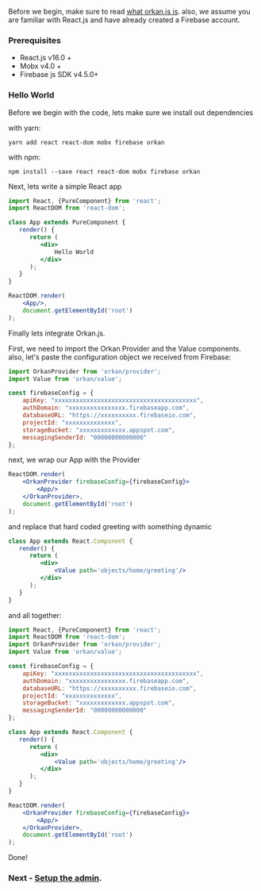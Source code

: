 Before we begin, make sure to read [what orkan.js is](docs/what-is-orkan).
also, we assume you are familiar with React.js and have already created a Firebase account.

### Prerequisites
- React.js v16.0 +
- Mobx v4.0 +
- Firebase js SDK v4.5.0+



### Hello World
Before we begin with the code, lets make sure we install out dependencies

with yarn:
```
yarn add react react-dom mobx firebase orkan 
```

with npm:
```
npm install --save react react-dom mobx firebase orkan 
```


Next, lets write a simple React app
```jsx
import React, {PureComponent} from 'react';
import ReactDOM from 'react-dom';

class App extends PureComponent {
   render() {
      return (
         <div>
             Hello World
         </div>
      );
   }
}

ReactDOM.render(
	<App/>,
	document.getElementById('root')
);
```

Finally lets integrate Orkan.js.

First, we need to import the Orkan Provider and the Value components. 
also, let's paste the configuration object we received from Firebase:
```jsx
import OrkanProvider from 'orkan/provider';
import Value from 'orkan/value';

const firebaseConfig = {
	apiKey: "xxxxxxxxxxxxxxxxxxxxxxxxxxxxxxxxxxxxxxxx",
	authDomain: "xxxxxxxxxxxxxxxx.firebaseapp.com",
	databaseURL: "https://xxxxxxxxxx.firebaseio.com",
	projectId: "xxxxxxxxxxxxxx",
	storageBucket: "xxxxxxxxxxxxx.appspot.com",
	messagingSenderId: "00000000000000"
};
````

next, we wrap our App with the Provider
```jsx
ReactDOM.render(
	<OrkanProvider firebaseConfig={firebaseConfig}>
		<App/>
	</OrkanProvider>,
	document.getElementById('root')
);
``` 

and replace that hard coded greeting with something dynamic
```jsx
class App extends React.Component {
   render() {
      return (
         <div>
             <Value path='objects/home/greeting'/>
         </div>
      );
   }
}
```


and all together:
```jsx
import React, {PureComponent} from 'react';
import ReactDOM from 'react-dom';
import OrkanProvider from 'orkan/provider';
import Value from 'orkan/value';

const firebaseConfig = {
	apiKey: "xxxxxxxxxxxxxxxxxxxxxxxxxxxxxxxxxxxxxxxx",
	authDomain: "xxxxxxxxxxxxxxxx.firebaseapp.com",
	databaseURL: "https://xxxxxxxxxx.firebaseio.com",
	projectId: "xxxxxxxxxxxxxx",
	storageBucket: "xxxxxxxxxxxxx.appspot.com",
	messagingSenderId: "00000000000000"
};

class App extends React.Component {
   render() {
      return (
         <div>
             <Value path='objects/home/greeting'/>
         </div>
      );
   }
}

ReactDOM.render(
	<OrkanProvider firebaseConfig={firebaseConfig}>
		<App/>
	</OrkanProvider>,
	document.getElementById('root')
);

```

Done!

### Next - [Setup the admin](docs/admin-setup).
